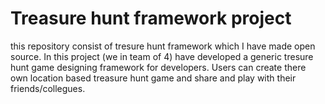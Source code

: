 # Treasure hunt framework project
 this repository consist of tresure hunt framework which I have made open source. In this project (we in team of 4) have developed a generic tresure hunt game designing framework for developers. Users can create there own location based treasure hunt game and share and play with their friends/collegues.
